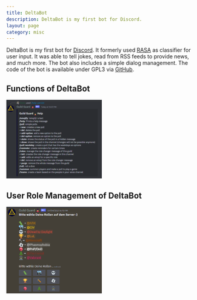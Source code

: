 ```yaml
---
title: DeltaBot
description: DeltaBot is my first bot for Discord.
layout: page
category: misc
---
```


DeltaBot is my first bot for [Discord](https://discordapp.com/). It formerly used [RASA](https://rasa.com/) as classifier for user input.
It was able to tell jokes, read from RSS feeds to provide news, and much more.
The bot also includes a simple dialog management. The code of the bot is available under GPL3 via [GitHub](https://github.com/dfuchss/DeltaBot).

## Functions of DeltaBot

<img src="/assets/projects/deltabot/help.png" width="50%" alt="Functions" />

## User Role Management of DeltaBot

<img src="/assets/projects/deltabot/roles.png" width="50%" alt="Roles" />
